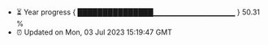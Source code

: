 - ⏳ Year progress { ███████████████▁▁▁▁▁▁▁▁▁▁▁▁▁▁▁ } 50.31 %
- ⏰ Updated on Mon, 03 Jul 2023 15:19:47 GMT

